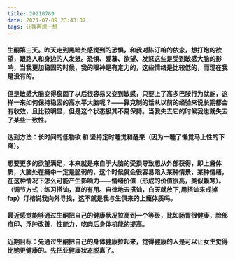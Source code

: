 ```yaml
---
title: 20210709
date: 2021-07-09 23:43:37
tags: 让我再想一想
---
```

#### 生酮第三天。昨天走到黑暗处感觉到的恐惧，和我对陈汀榕的依恋，想打炮的欲望，跟路人和身边的人发怒。恐惧、爱慕、欲望、发怒这些是受到敏感大脑的影响，当我更加稳固的时候，我的眼神是有定力的，这些情绪是比较低的，而现在我是没有的。
#### 但是敏感大脑变得稳固了以后很容易又变到敏感，只要上了高多巴胺行为就能，这样一来如何保持稳固的高水平大脑呢？——靠克制的话从以前的经验来说长期都会有收效，且比较明显，但是这个状态极其不易保持。当我失去它的时候我也就失去了某些一致性。
#### 达到方法：长时间的低物欲 和 坚持定时睡觉和醒来（因为一睡了懒觉马上性的下降）。
#### 想要更多的欲望满足，本来就是来自于大脑的受损导致想从外部获得，即上瘾体质，大脑处在瘾中一定是脆弱的，这个时候就会很容易陷入某种情景，某种情绪，在这种情况下怎么可能产生影响力——情绪价值（形成的价值很高，类似赖寒）。（调节方式：练习搭讪，真的有用。自律地去搭讪，白天就放下,用搭讪来戒掉fap）汀榕说我向外寻找，这不就是我与生俱来的上瘾体质吗。

#### 最近感觉能够通过生酮把自己的健康状况拉高到一个等级，比如肠胃很健康，脸部痘印、浮肿改善，性能力，吃肉后身体机能的提高。

#### 近期目标：先通过生酮把自己的身体健康拉起来，觉得健康的人是可以让女生觉得比她更健康的。先把亚健康状态脱离了。